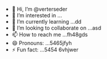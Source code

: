 - 👋 Hi, I’m @verterseder
- 👀 I’m interested in ...
- 🌱 I’m currently learning ...dd
- 💞️ I’m looking to collaborate on ...asd
- 📫 How to reach me ...fh48gds
- 😄 Pronouns: ...5465jfyh
- ⚡ Fun fact: ...5454
6vhjwer
<!---vbm
verterseder/verterseder is a ✨ special ✨ repository because its `README.md` (this file) appears on your GitHub profile.
You can click the Preview link to take a look at your changes.
--->
